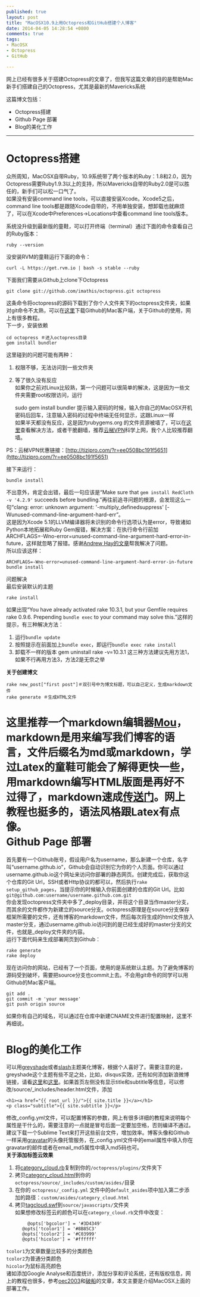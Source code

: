 ```yaml
---
published: true
layout: post
title: "MacOSX10.9上用Octopress和GitHub搭建个人博客"
date: 2014-04-05 14:28:54 +0800
comments: true
tags: 
- MacOSX
- Octopress
- GitHub

---
```

网上已经有很多关于搭建Octopress的文章了，但我写这篇文章的目的是帮助Mac新手们搭建自己的Octopress，尤其是最新的Mavericks系统

这篇博文包括：

- Octopress搭建
- Github Page 部署
- Blog的美化工作

<!-- more -->
---
Octopress搭建
==
众所周知，MacOSX自带Ruby，10.9系统带了两个版本的Ruby：1.8和2.0，因为Octopress需要Ruby1.9.3以上的支持，所以Mavericks自带的Ruby2.0是可以胜任的，新手们可以松一口气了。  
如果没有安装command line tools，可以直接安装Xcode。Xcode5之后，command line tools都是跟随Xcode自带的，不用单独安装，想卸载也就麻烦了，可以在Xcode中Preferences->Locations中查看command line tools版本。  

系统没升级到最新版的童鞋，可以打开终端（terminal）通过下面的命令查看自己的Ruby版本：

    ruby --version
没安装RVM的童鞋运行下面的命令：

    curl -L https://get.rvm.io | bash -s stable --ruby

下面我们需要从Github上clone下Octopress
    
    git clone git://github.com/imathis/octopress.git octopress
    
这条命令将octopress的源码下载到了你个人文件夹下的octopress文件夹，如果对git命令不太熟，可以在[这里](https://mac.github.com)下载Github的Mac客户端，关于Github的使用，网上有很多教程。  
下一步，安装依赖

    cd octopress ＃进入octopress目录
    gem install bundler
这里碰到的问题可能有两种：  
1. 权限不够，无法访问到一些文件夹  
2. 等了很久没有反应  
如果你之前对Linux比较熟，第一个问题可以很简单的解决，这是因为一些文件夹需要root权限访问，运行
    
    sudo gem install bundler
提示输入密码的时候，输入你自己的MacOSX开机密码后回车，注意输入密码的过程中终端无任何显示，这跟Linux一样  
如果半天都没有反应，这是因为rubygems.org 的文件资源被墙了，可以在[这里](http://ruby.taobao.org)查看解决方法，或者干脆翻墙，推荐[云梯VPN](http://tizipro.com/?r=ee0508bc191f5651)科学上网，我个人比较推荐翻墙。  

PS：云梯VPN优惠链接：[http://tizipro.com/?r=ee0508bc191f5651](http://tizipro.com/?r=ee0508bc191f5651)

接下来运行：    
    
    bundle install
不出意外，肯定会出错，最后一句应该是“Make sure that `gem install RedCloth -v '4.2.9'` succeeds before bundling.”再往前追寻问题的根源，会发现这么一句“clang: error: unknown argument: '-multiply_definedsuppress' [-Wunused-command-line-argument-hard-err”。  
这是因为Xcode 5.1的LLVM编译器将未识别的命令行选项认为是error，导致诸如Python本地拓展和Ruby Gem报错，解决方案：在执行命令行前加ARCHFLAGS=-Wno-error=unused-command-line-argument-hard-error-in-future，这样就忽略了报错。感谢[Andrew Hay的文章](http://www.andrewhay.ca/archives/2558?utm_source=tuicool)帮我解决了问题。  
所以应该这样：

    ARCHFLAGS=-Wno-error=unused-command-line-argument-hard-error-in-future bundle install
问题解决  
最后安装默认的主题

    rake install    
如果出现“You have already activated rake 10.3.1, but your Gemfile requires rake 0.9.6. Prepending `bundle exec` to your command may solve this.”这样的提示，有三种解决方法：  
1. 运行`bundle update`
2. 按照提示在前面加上`bundle exec`，即运行`bundle exec rake install`
3. 卸载不一样的版本 gem uninstall rake -v=10.3.1 
这三种方法建议先用方法1，如果不行再用方法3，方法2是无奈之举  

**关于创建博文**
    
    rake new_post["first post"]＃双引号中为博文标题，可以自己定义，生成markdown文件
    rake generate ＃生成HTML文件

这里推荐一个markdown编辑器[Mou](http://mouapp.com)，markdown是用来编写我们博客的语言，文件后缀名为md或markdown，学过Latex的童鞋可能会了解得更快一些，用markdown编写HTML版面是再好不过得了，markdown速成[传送门](http://www.ituring.com.cn/article/23)。网上教程也挺多的，语法风格跟Latex有点像。  
Github Page 部署
==
首先要有一个Github账号，假设用户名为username，那么新建一个仓库，名字叫“username.github.io”，Github会自动识别它为你的个人页面。你可以通过username.github.io这个网址来访问你部署的静态网页。创建完成后，获取你这个仓库的Git Url，SSH或者Http协议的都可以，然后执行`rake setup_github_pages`，当提示你的时候输入你前面创建的仓库的Git Url。比如`git@github.com:username/username.github.com.git`  
你会发现octopress文件夹中多了\_deploy目录，并将这个目录当作master分支，而其余的文件都作为新建立的source分支。octopress原理是在source分支保存框架所需要的文件，还有博客的markdown文件，然后每次将生成的html文件放入master分支，通过username.github.io访问到的是已经生成好的master分支的文件，也就是_deploy文件夹的内容。  
运行下面代码来生成部署网页到Github：
    
    rake generate
    rake deploy
现在访问你的网站，已经有了一个页面，使用的是系统默认主题。为了避免博客的源码受到破坏，需要把source分支也commit上去。不会用git命令的同学可以用Github的Mac客户端。
    
    git add .
    git commit -m 'your message'
    git push origin source
    
如果你有自己的域名，可以通过在仓库中新建CNAME文件进行配置映射，这里不再细说。


Blog的美化工作
==
可以用[greyshade](https://github.com/shashankmehta/greyshade)或者[slash](https://github.com/tommy351/Octopress-Theme-Slash)主题美化博客，根据个人喜好了。需要注意的是，greyshade这个主题有些不足之处，比如，disqus实效，还有如何添加新浪微博链接，请看[这里](http://bryanone.com/blog/2014/03/01/problem-with-greyshade/)和[这里](http://imallen.com/blog/2013/05/12/add-support-for-weibo-and-dribbble-to-greyshade.html)。如果首页左侧没有显示title和subtitle等信息，可以修改/source/_includes/header.html文件，添加

    <h1><a href="{{ root_url }}/">{{ site.title }}</a></h1>
    <p class="subtitle">{{ site.subtitle }}</p>
修改\_config.yml文件，可以配置博客的参数，网上有很多详细的教程来说明每个属性是干什么的，需要注意的一点就是冒号后面一定要加空格，否则编译不通过。建议下载一个Sublime Text来打开这些前台文件，增加效率。博客头像和Github一样采用[gravatar](www.gravatar.com)的头像托管服务，在_config.yml文件中的email属性中填入你在gravatar的邮件或者在email_md5属性中填入md5码也可。  
**关于添加标签云效果**  
1. 将[category_cloud.rb](https://github.com/yulingtianxia/yulingtianxia.github.io/blob/source/plugins/category_cloud.rb)复制到你的`/octopress/plugins/`文件夹下  
2. 拷贝[category_cloud.html](https://github.com/yulingtianxia/yulingtianxia.github.io/blob/source/source/_includes/custom/asides/category_cloud.html)到你的`octopress/source/_includes/custom/asides/`目录  
3. 在你的 `octopress/_config.yml` 文件中的`default_asides`项中加入第二步添加的路径：`custom/asides/category_cloud.html`  
4. 拷贝[tagcloud.swf](https://github.com/yulingtianxia/yulingtianxia.github.io/blob/source/source/javascripts/tagcloud.swf)到`source/javascripts/`文件夹  
如果想修改标签云的颜色可以在`category_cloud.rb`文件中改变：  
```
		@opts['bgcolor'] = '#3D4349'
      @opts['tcolor1'] = '#8B85C3'
      @opts['tcolor2'] = '#C03999'
      @opts['hicolor'] = '#ffffff'
```
`tcolor1`为文章数量比较多的分类颜色  
`tcolor2`为普通分类颜色  
`hicolor`为鼠标高亮颜色  
诸如添加Google Analyse和百度统计，添加分享和评论系统，还有版权信息，网上的教程也很多，参考[oec2003](http://www.cnblogs.com/oec2003/archive/2013/05/31/3109577.html)和[破船](http://beyondvincent.com/blog/2013/07/27/107-hello-page-of-github/)的文章，本文主要是介绍MacOSX上面的部署工作。





    
  